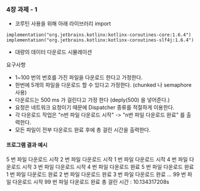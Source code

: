 
### 4장 과제 - 1
- 코루틴 사용을 위해 아래 라이브러리 import 
```
implementation("org.jetbrains.kotlinx:kotlinx-coroutines-core:1.6.4")
implementation("org.jetbrains.kotlinx:kotlinx-coroutines-slf4j:1.6.4")
```

- 대량의 데이터 다운로드 시뮬레이션

요구사항
- 1~100 번의 번호를 가진 파일을 다운로드 한다고 가정한다. 
- 한번에 5개의 파일을 다운로드 할 수 있다고 가정한다. (chunked 나 semaphore 사용)
- 다운로드는 500 ms 가 걸린다고 가정 한다 (deply(500) 을 넣어준다.)
- 요청은 네트워크 요청이기 때문에 Dispatcher 종류를 적절하게 이용한다. 
- 각 다운로드 작업은 "n번 파일 다운로드 시작" -> "n번 파일 다운로드 완료" 를 출력한다. 
- 모든 파일이 전부 다운로드 완료 후에 총 걸린 시간을 출력한다.


#### 프로그램 결과 예시
5 번 파일 다운로드 시작
2 번 파일 다운로드 시작
1 번 파일 다운로드 시작
4 번 파일 다운로드 시작
3 번 파일 다운로드 시작
4 번 파일 다운로드 완료
5 번 파일 다운로드 완료
1 번 파일 다운로드 완료
2 번 파일 다운로드 완료
3 번 파일 다운로드 완료
...
99 번 파일 다운로드 시작
99 번 파일 다운로드 완료
총 걸린 시간 : 10.134317208s
